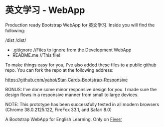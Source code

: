 英文学习 - WebApp
===============================

Production ready Bootstrap WebApp for 英文学习. Inside you will find the following:

/dist
/dist/
- .gitignore //Files to ignore from the Development WebApp
- README.me //This file!

To make things easy for you, I've also added these files to a public github repo. You can fork the repo at the following address:

https://github.com/yaboi/Star-Cards-Bootstrap-Responsive

BONUS: I've done some minor responsive design for you. I made sure the design flows in a responsive manner from small to large devices. 

NOTE: This prototype has been successfully tested in all modern browsers (Chrome 38.0.2125.122, FireFox 33.1, and Safari 8.0)


A Bootstrap WebApp for English Learning. Only on [Fiverr](https://www.fiverr.com/tylergoelz/convert-any-mockup-to-bootstrap?funnel=201411150010102336943540)
